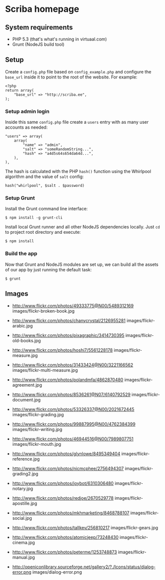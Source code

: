 # Scriba homepage

## System requirements

- PHP 5.3 (that's what's running in virtuaal.com)
- Grunt (NodeJS build tool)

## Setup

Create a `config.php` file based on `config_example.php` and configure
the `base_url` inside it to point to the root of the website.  For
example:

    <?php
    return array(
        "base_url" => "http://scriba.ee",
    );

### Setup admin login

Inside this same `config.php` file create a `users` entry with as many
user accounts as needed:

    "users" => array(
        array(
            "name" => "admin",
            "salt" => "someRandomString...",
            "hash" => "a4d5s64s654da64d...",
        ),
    ),

The hash is calculated with the PHP `hash()` function using the
Whirlpool algorithm and the value of `salt` config:

    hash("whirlpool", $salt . $password)


### Setup Grunt

Install the Grunt command line interface:

    $ npm install -g grunt-cli

Install local Grunt runner and all other NodeJS dependencies locally.
Just `cd` to project root directory and execute:

    $ npm install

### Build the app

Now that Grunt and NodeJS modules are set up, we can build all the
assets of our app by just running the default task:

    $ grunt


## Images

- http://www.flickr.com/photos/49333775@N00/5489312169
  images/flickr-broken-book.jpg

- http://www.flickr.com/photos/chanycrystal/2126955281
  images/flickr-arabic.jpg

- http://www.flickr.com/photos/pixagraphic/3414730395
  images/flickr-old-books.jpg

- http://www.flickr.com/photos/hoshi7/5561228178
  images/flickr-measure.jpg

- http://www.flickr.com/photos/31433424@N00/3221166562
  images/flickr-multi-measure.jpg

- http://www.flickr.com/photos/polandmfa/4862870480
  images/flickr-agreement.jpg

- http://www.flickr.com/photos/8536261@N07/6140792529
  images/flickr-document.jpg

- http://www.flickr.com/photos/53326337@N00/2021672445
  images/flickr-grading.jpg

- http://www.flickr.com/photos/99887995@N00/4762384399
  images/flickr-writing.jpg

- http://www.flickr.com/photos/46944516@N00/7989807751
  images/flickr-mouth.jpg

- http://www.flickr.com/photos/glynlowe/8495349404
  images/flickr-reference.jpg

- http://www.flickr.com/photos/nicmcphee/2756494307
  images/flickr-grading2.jpg

- http://www.flickr.com/photos/joybot/6310306480
  images/flickr-notary.jpg

- http://www.flickr.com/photos/redjoe/2670529778
  images/flickr-apostille.jpg

- http://www.flickr.com/photos/mkhmarketing/8468788107
  images/flickr-social.jpg

- http://www.flickr.com/photos/tallkev/256810217
  images/flickr-gears.jpg

- http://www.flickr.com/photos/atomicjeep/73248430
  images/flickr-cinema.jpg

- http://www.flickr.com/photos/peterme/1253748873
  images/flickr-manual.jpg

- http://openiconlibrary.sourceforge.net/gallery2/?./Icons/status/dialog-error.png
  images/dialog-error.png
